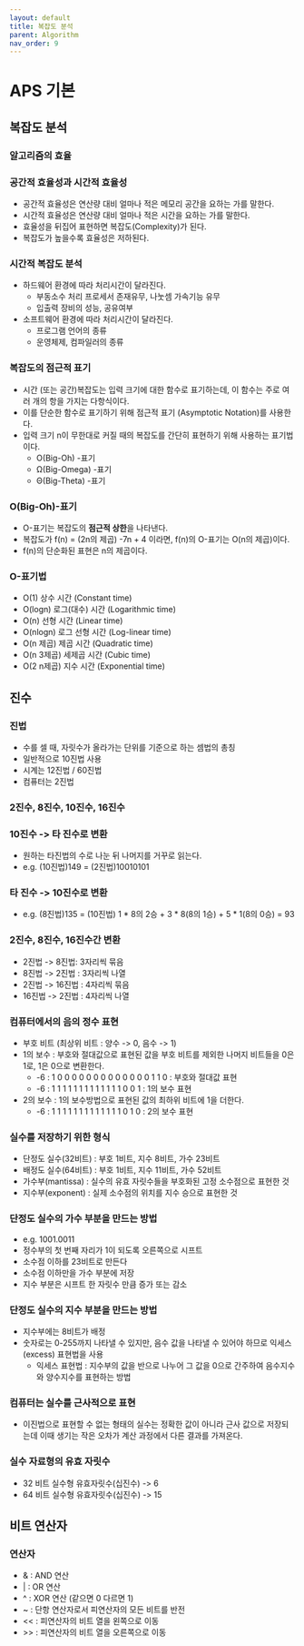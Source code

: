```yaml
---
layout: default
title: 복잡도 분석
parent: Algorithm
nav_order: 9
---
```


# APS 기본

## 복잡도 분석

### 알고리즘의 효율

### 공간적 효율성과 시간적 효율성
- 공간적 효율성은 연산량 대비 얼마나 적은 메모리 공간을 요하는 가를 말한다.
- 시간적 효율성은 연산량 대비 얼마나 적은 시간을 요하는 가를 말한다.
- 효율성을 뒤집어 표현하면 복잡도(Complexity)가 된다.
- 복잡도가 높을수록 효율성은 저하된다.

### 시간적 복잡도 분석
- 하드웨어 환경에 따라 처리시간이 달라진다.
  - 부동소수 처리 프로세서 존재유무, 나눗셈 가속기능 유무
  - 입출력 장비의 성능, 공유여부 
- 소프트웨어 환경에 따라 처리시간이 달라진다.
  - 프로그램 언어의 종류
  - 운영체제, 컴파일러의 종류

### 복잡도의 점근적 표기
- 시간 (또는 공간)복잡도는 입력 크기에 대한 함수로 표기하는데, 이 함수는 주로 여러 개의 항을 가지는 다항식이다.
- 이를 단순한 함수로 표기하기 위해 점근적 표기 (Asymptotic Notation)를 사용한다.
- 입력 크기 n이 무한대로 커질 때의 복잡도를 간단히 표현하기 위해 사용하는 표기법이다.
  - O(Big-Oh) -표기
  - Ω(Big-Omega) -표기
  - Θ(Big-Theta) -표기

### O(Big-Oh)-표기
- O-표기는 복잡도의 **점근적 상한**을 나타낸다.
- 복잡도가 f(n) = (2n의 제곱) -7n + 4 이라면, f(n)의 O-표기는 O(n의 제곱)이다.
- f(n)의 단순화된 표현은 n의 제곱이다. 

### O-표기법
- O(1) 상수 시간 (Constant time)
- O(logn) 로그(대수) 시간 (Logarithmic time)
- O(n) 선형 시간 (Linear time)
- O(nlogn) 로그 선형 시간 (Log-linear time)
- O(n 제곱) 제곱 시간 (Quadratic time)
- O(n 3제곱) 세제곱 시간 (Cubic time)
- O(2 n제곱) 지수 시간 (Exponential time)

## 진수

### 진법
- 수를 셀 때, 자릿수가 올라가는 단위를 기준으로 하는 셈법의 총칭
- 일반적으로 10진법 사용
- 시계는 12진법 / 60진법
- 컴퓨터는 2진법

### 2진수, 8진수, 10진수, 16진수

### 10진수 -> 타 진수로 변환
- 원하는 타진법의 수로 나눈 뒤 나머지를 거꾸로 읽는다.
- e.g. (10진법)149 = (2진법)10010101

### 타 진수 -> 10진수로 변환
- e.g. (8진법)135 = (10진법) 1 * 8의 2승 + 3 * 8(8의 1승) + 5 * 1(8의 0승) = 93

### 2진수, 8진수, 16진수간 변환
- 2진법 -> 8진법: 3자리씩 묶음
- 8진법 -> 2진법 : 3자리씩 나열
- 2진법 -> 16진법 : 4자리씩 묶음
- 16진법 -> 2진법 : 4자리씩 나열

### 컴퓨터에서의 음의 정수 표현
- 부호 비트 (최상위 비트 : 양수 -> 0, 음수 -> 1)
- 1의 보수 : 부호와 절대값으로 표현된 값을 부호 비트를 제외한 나머지 비트들을 0은 1로, 1은 0으로 변환한다.
  - -6 : 1 0 0 0 0 0 0 0 0 0 0 0 0 0 1 1 0 : 부호와 절대값 표현
  - -6 : 1 1 1 1 1 1 1 1 1 1 1 1 1 0 0 1 : 1의 보수 표현
- 2의 보수 : 1의 보수방법으로 표현된 값의 최하위 비트에 1을 더한다.
  - -6 : 1 1 1 1 1 1 1 1 1 1 1 1 1 0 1 0 : 2의 보수 표현

### 실수를 저장하기 위한 형식
- 단정도 실수(32비트) : 부호 1비트, 지수 8비트, 가수 23비트
- 배정도 실수(64비트) : 부호 1비트, 지수 11비트, 가수 52비트
- 가수부(mantissa) : 실수의 유효 자릿수들을 부호화된 고정 소수점으로 표현한 것
- 지수부(exponent) : 실제 소수점의 위치를 지수 승으로 표현한 것

### 단정도 실수의 가수 부분을 만드는 방법
- e.g. 1001.0011
- 정수부의 첫 번째 자리가 1이 되도록 오른쪽으로 시프트
- 소수점 이하를 23비트로 만든다
- 소수점 이하만을 가수 부분에 저장
- 지수 부분은 시프트 한 자릿수 만큼 증가 또는 감소

### 단정도 실수의 지수 부분을 만드는 방법
- 지수부에는 8비트가 배정
- 숫자로는 0-255까지 나타낼 수 있지만, 음수 값을 나타낼 수 있어야 하므로 익세스(excess) 표현법을 사용
  - 익세스 표현법 : 지수부의 값을 반으로 나누어 그 값을 0으로 간주하여 음수지수와 양수지수를 표현하는 방법

### 컴퓨터는 실수를 근사적으로 표현
- 이진법으로 표현할 수 없는 형태의 실수는 정확한 값이 아니라 근사 값으로 저장되는데 이때 생기는 작은 오차가 계산 과정에서 다른 결과를 가져온다.

### 실수 자료형의 유효 자릿수
- 32 비트 실수형 유효자릿수(십진수) -> 6
- 64 비트 실수형 유효자릿수(십진수) -> 15

## 비트 연산자

### 연산자
- & : AND 연산
- | : OR 연산
- ^ : XOR 연산 (같으면 0 다르면 1)
- ~ : 단항 연산자로서 피연산자의 모든 비트를 반전
- << : 피연산자의 비트 열을 왼쪽으로 이동 
- \>> : 피연산자의 비트 열을 오른쪽으로 이동
